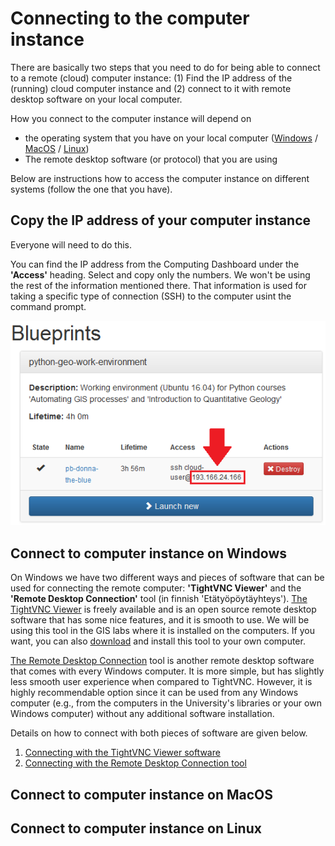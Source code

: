 # Connecting to the computer instance

There are basically two steps that you need to do for being able to connect to a remote (cloud) computer instance: (1) Find the 
IP address of the (running) cloud computer instance and (2) connect to it with remote desktop software on your local computer. 

How you connect to the computer instance will depend on 

 - the operating system that you have on your local computer ([Windows](#connect-to-computer-instance-on-windows) / [MacOS](#connect-to-computer-instance-on-macos) / [Linux](#connect-to-computer-instance-on-linux)) 
 - The remote desktop software (or protocol) that you are using
 
Below are instructions how to access the computer instance on different systems (follow the one that you have). 

## Copy the IP address of your computer instance

Everyone will need to do this.
 
You can find the IP address from the Computing Dashboard under the **'Access'** heading.
Select and copy only the numbers. 
We won't be using the rest of the information mentioned there. 
That information is used for taking a specific type of connection (SSH) to the computer usint the command prompt.

 ![Copy IP address of the computer instance](img/13_copy_access_IP_address.PNG)

## Connect to computer instance on Windows

On Windows we have two different ways and pieces of software that can be used for connecting the remote computer: **'TightVNC Viewer'** and the **'Remote Desktop Connection'** tool (in finnish 'Etätyöpöytäyhteys').
[The TightVNC Viewer](http://www.tightvnc.com/) is freely available and is an open source remote desktop software that has some nice features, and it is smooth to use.
We will be using this tool in the GIS labs where it is installed on the computers.
If you want, you can also [download](http://www.tightvnc.com/download.php) and install this tool to your own computer. 

[The Remote Desktop Connection](https://support.microsoft.com/en-us/help/17463/windows-7-connect-to-another-computer-remote-desktop-connection) tool is another remote desktop software that comes with every Windows computer.
It is more simple, but has slightly less smooth user experience when compared to TightVNC.
However, it is highly recommendable option since it can be used from any Windows computer (e.g., from the computers in the University's libraries or your own Windows computer) without any additional software installation.

Details on how to connect with both pieces of software are given below.

1. [Connecting with the TightVNC Viewer software](connect-win-vnc.md)
2. [Connecting with the Remote Desktop Connection tool](connect-win-rdp.md)

## Connect to computer instance on MacOS

## Connect to computer instance on Linux
